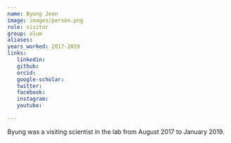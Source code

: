 ```yaml
---
name: Byung Jeon
image: images/person.png
role: visitor
group: alum
aliases:
years_worked: 2017-2019
links:
   linkedin: 
   github:
   orcid: 
   google-scholar:
   twitter:
   facebook:
   instagram: 
   youtube:

---
```


Byung was a visiting scientist in the lab from August 2017 to January 2019.